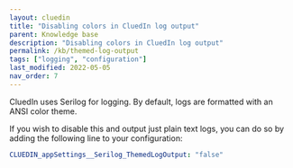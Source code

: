```yaml
---
layout: cluedin
title: "Disabling colors in CluedIn log output"
parent: Knowledge base
description: "Disabling colors in CluedIn log output"
permalink: /kb/themed-log-output
tags: ["logging", "configuration"]
last_modified: 2022-05-05
nav_order: 7
---
```


CluedIn uses Serilog for logging. By default, logs are formatted with an ANSI color theme.

If you wish to disable this and output just plain text logs, you can do so by adding the following line to your configuration:

```yaml
CLUEDIN_appSettings__Serilog_ThemedLogOutput: "false"
```


